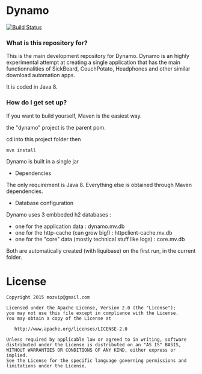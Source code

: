 # Dynamo #

[![Build Status](https://api.travis-ci.org/mozvip/dynamo.svg?branch=master)](https://travis-ci.org/mozvip/dynamo)

### What is this repository for? ###

This is the main development repository for Dynamo.
Dynamo is an highly experimental attempt at creating a single application that has the main functionnalities of SickBeard, CouchPotato, Headphones and other similar download automation apps.

It is coded in Java 8.

### How do I get set up? ###

If you want to build yourself, Maven is the easiest way.

the "dynamo" project is the parent pom.

cd into this project folder then

```
mvn install 
```
Dynamo is built in a single jar

* Dependencies

The only requirement is Java 8. Everything else is obtained through Maven dependencies.

* Database configuration

Dynamo uses 3 embbeded h2 databases :
* one for the application data : dynamo.mv.db
* one for the http-cache (can grow big!) : httpclient-cache.mv.db
* one for the "core" data (mostly technical stuff like logs) : core.mv.db

Both are automatically created (with liquibase) on the first run, in the current folder.

License
=======

    Copyright 2015 mozvip@gmail.com

    Licensed under the Apache License, Version 2.0 (the "License");
    you may not use this file except in compliance with the License.
    You may obtain a copy of the License at

       http://www.apache.org/licenses/LICENSE-2.0

    Unless required by applicable law or agreed to in writing, software
    distributed under the License is distributed on an "AS IS" BASIS,
    WITHOUT WARRANTIES OR CONDITIONS OF ANY KIND, either express or implied.
    See the License for the specific language governing permissions and
    limitations under the License.

